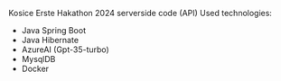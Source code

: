 Kosice Erste Hakathon 2024 serverside code (API)
Used technologies:
- Java Spring Boot
- Java Hibernate
- AzureAI (Gpt-35-turbo)
- MysqlDB
- Docker
